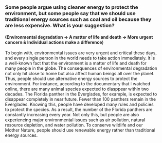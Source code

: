 ### Some people argue using cleaner energy to protect the environment, but some people say that we should use traditional energy sources such as coal and oil because they are less expensive. What is your suggestion?

#### (Environmental degradation -> A matter of life and death -> More urgent concern & Individual actions make a difference)

To begin with, environmental issues are very urgent and critical these days, and every single person in the world needs to take action immediately. It is a well-known fact that the environment is a matter of life and death for many people in the globe. The consequences of environmental degradation not only hit close to home but also affect human beings all over the planet. Thus, people should use alternative energy sources to protect the environment. For instance, according to the documentary that I watched online, there are many animal species expected to diasppear within two decades. The Florida panther in the Everglades, for example, is expected to disappear completely in near future. Fewer than 100 panthers remain in the Everglades. Knowing this, people have developed many rules and policies to protect the species. As a result, the number of the Florida panthers are constantly increasing every year. Not only this, but people are also experiencing major environmental issues such as air pollution, natural resource depletion, and water pollution. To conserve wildlife and our Mother Nature, people should use renewable energy rather than traditional energy sources.
